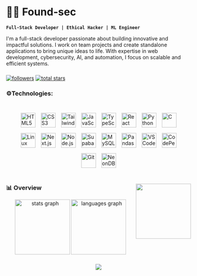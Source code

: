 # 🐱‍💻 Found-sec
**`Full-Stack Developer | Ethical Hacker | ML Engineer`**

I'm a full-stack developer passionate about building innovative and impactful solutions. I work on team projects and create standalone applications to bring unique ideas to life. With expertise in web development, cybersecurity, AI, and automation, I focus on scalable and efficient systems.

###
<p align="left">
      <a href="https://github.com/found-sec?tab=followers">
         <img alt="followers" title="Follow me on Github" src="https://custom-icon-badges.demolab.com/github/followers/found-sec?color=236ad3&labelColor=1155ba&style=for-the-badge&logo=person-add&label=Follow&logoColor=white"/></a>
      <a href="https://github.com/found-sec?tab=repositories&sort=stargazers">
         <img alt="total stars" title="Total stars on GitHub" src="https://custom-icon-badges.demolab.com/github/stars/found-sec?color=55960c&style=for-the-badge&labelColor=488207&logo=star"/></a>
</p>

###

<h3 align="left">⚙Technologies:</h3>

###

<div style="display: flex; flex-wrap: wrap; justify-content: center; align-items: center; gap: 15px; padding: 20px;">
  <img src="https://cdn.jsdelivr.net/gh/devicons/devicon/icons/html5/html5-original.svg" height="40" alt="HTML5" />
  <img src="https://cdn.jsdelivr.net/gh/devicons/devicon/icons/css3/css3-original.svg" height="40" alt="CSS3" />
  <img src="https://cdn.simpleicons.org/tailwindcss/06B6D4" height="40" alt="Tailwind CSS" />
  <img src="https://cdn.jsdelivr.net/gh/devicons/devicon/icons/javascript/javascript-original.svg" height="40" alt="JavaScript" />
  <img src="https://cdn.jsdelivr.net/gh/devicons/devicon/icons/typescript/typescript-original.svg" height="40" alt="TypeScript" />
  <img src="https://cdn.jsdelivr.net/gh/devicons/devicon/icons/react/react-original.svg" height="40" alt="React" />
  <img src="https://cdn.jsdelivr.net/gh/devicons/devicon/icons/python/python-original.svg" height="40" alt="Python" />
  <img src="https://cdn.jsdelivr.net/gh/devicons/devicon/icons/c/c-original.svg" height="40" alt="C" />
  <img src="https://cdn.jsdelivr.net/gh/devicons/devicon/icons/linux/linux-original.svg" height="40" alt="Linux" />
  <img src="https://cdn.jsdelivr.net/gh/devicons/devicon/icons/nextjs/nextjs-original.svg" height="40" alt="Next.js" />
  <img src="https://cdn.jsdelivr.net/gh/devicons/devicon/icons/nodejs/nodejs-original.svg" height="40" alt="Node.js" />
  <img src="https://cdn.simpleicons.org/supabase/3ECF8E" height="40" alt="Supabase" />
  <img src="https://cdn.jsdelivr.net/gh/devicons/devicon/icons/mysql/mysql-original.svg" height="40" alt="MySQL" />
  <img src="https://cdn.jsdelivr.net/gh/devicons/devicon/icons/pandas/pandas-original.svg" height="40" alt="Pandas" />
  <img src="https://cdn.jsdelivr.net/gh/devicons/devicon/icons/vscode/vscode-original.svg" height="40" alt="VSCode" />
  <img src="https://skillicons.dev/icons?i=codepen" height="40" alt="CodePen" />
  <img src="https://cdn.simpleicons.org/git/F05032" height="40" alt="Git" />
      <img src="https://neon.tech/brand/neon-logo-dark-color.svg" height="40"  alt="NeonDB" />

</div>


###

<img align="right" height="150" src="https://avatars.githubusercontent.com/u/114866470?v=4"  />


### 📊 Overview
<div align="center">
  <img src="https://github-readme-stats.vercel.app/api?username=found-sec&hide_title=false&hide_rank=false&show_icons=true&include_all_commits=true&count_private=true&disable_animations=false&theme=dracula&locale=en&hide_border=false" height="150" alt="stats graph"  />
  <img src="https://github-readme-stats.vercel.app/api/top-langs?username=found-sec&locale=en&hide_title=false&layout=compact&card_width=320&langs_count=5&theme=dracula&hide_border=false" height="150" alt="languages graph"  />
</div>

 ### <div align="center"> <img src="https://profile-counter.glitch.me/found-sec/count.svg?"  /> </div> ###
